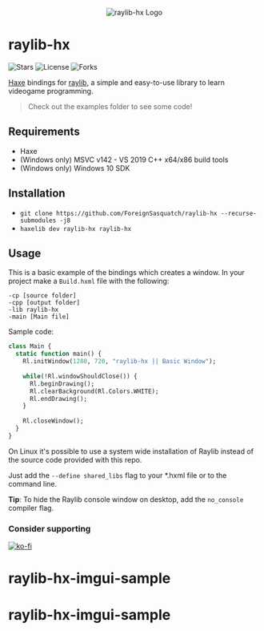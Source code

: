 <p align="center">
	<img src="logo-by-logo.png" alt="raylib-hx Logo">
</p>

# raylib-hx

![Stars](https://img.shields.io/github/stars/ForeignSasquatch/hxRaylib?style=flat-square) ![License](https://img.shields.io/github/license/ForeignSasquatch/hxRaylib?style=flat-square) ![Forks](https://img.shields.io/github/forks/ForeignSasquatch/hxRaylib?style=flat-square)

[Haxe](https://haxe.org/) bindings for [raylib](https://raylib.com), a simple and easy-to-use library to learn videogame programming.

> Check out the examples folder to see some code!

Requirements
-------------
- Haxe
- (Windows only) MSVC v142 - VS 2019 C++ x64/x86 build tools
- (Windows only) Windows 10 SDK

Installation
-------------
- `git clone https://github.com/ForeignSasquatch/raylib-hx --recurse-submodules -j8`
- `haxelib dev raylib-hx raylib-hx`

Usage
-----------
This is a basic example of the bindings which creates a window.
In your project make a ``Build.hxml`` file with the following:
```
-cp [source folder]
-cpp [output folder]
-lib raylib-hx
-main [Main file]
```
Sample code:
```haxe
class Main {
  static function main() {
    Rl.initWindow(1280, 720, "raylib-hx || Basic Window");
    
    while(!Rl.windowShouldClose()) {
      Rl.beginDrawing();
      Rl.clearBackground(Rl.Colors.WHITE);
      Rl.endDrawing();
    }
    
    Rl.closeWindow();
  }
}
```

On Linux it's possible to use a system wide installation of Raylib instead of
the source code provided with this repo.

Just add the `--define shared_libs` flag to your *.hxml file or to the command
line.

**Tip**: To hide the Raylib console window on desktop, add the `no_console` compiler flag.

### Consider supporting
[![ko-fi](https://ko-fi.com/img/githubbutton_sm.svg)](https://ko-fi.com/W7W77EX85)
# raylib-hx-imgui-sample
# raylib-hx-imgui-sample
